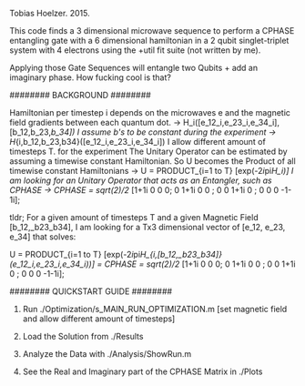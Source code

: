 Tobias Hoelzer. 2015.

This code finds a 3 dimensional microwave sequence
to perform a CPHASE entangling gate 
with a 6 dimensional hamiltonian
in a 2 qubit singlet-triplet  system
with 4 electrons
using the +util fit suite (not written by me).

Applying those Gate Sequences will entangle two Qubits + add an imaginary phase.
How fucking cool is that?


######## BACKGROUND ########


Hamiltonian per timestep i depends on the microwaves e and the
magnetic field gradients between each quantum dot.
-> H_i([e_12_i,e_23_i,e_34_i],[b_12,b_23,_b_34])
I assume b's to be constant during the experiment
-> H_{i,b_12,b_23,b34}([e_12_i,e_23_i,e_34_i])
I allow different amount of timesteps T. for the experiment
The Unitary Operator can be estimated by assuming a timewise constant Hamiltonian.
So U becomes the Product of all timewise constant Hamiltonians
-> U = PRODUCT_{i=1 to T} [exp(-2*i*pi*H_i)]
I am looking for an Unitary Operator that acts as an Entangler, such as CPHASE
-> CPHASE = sqrt(2)/2* [1+1i 0 0 0; 0 1+1i 0 0 ; 0 0 1+1i 0 ; 0 0 0 -1-1i];


tldr;
For a given amount of timesteps T and a given Magnetic Field [b_12,_b23_b34], I am looking for 
a Tx3 dimensional vector of [e_12, e_23, e_34] that solves:

U = PRODUCT_{i=1 to T} [exp(-2*i*pi*H_{i,[b_12,_b23_b34]}(e_12_i,e_23_i,e_34_i))] = CPHASE = sqrt(2)/2* [1+1i 0 0 0; 0 1+1i 0 0 ; 0 0 1+1i 0 ; 0 0 0 -1-1i];



######## QUICKSTART GUIDE ########

1) Run ./Optimization/s_MAIN_RUN_OPTIMIZATION.m
[set magnetic field and allow different amount of timesteps]

2) Load the Solution from ./Results

3) Analyze the Data with ./Analysis/ShowRun.m

4) See the Real and Imaginary part of the CPHASE Matrix in ./Plots


